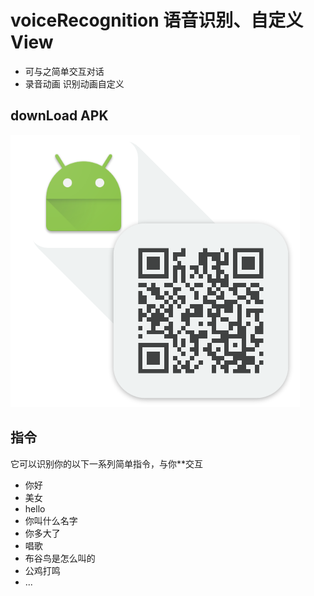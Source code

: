 # voiceRecognition 语音识别、自定义View
* 可与之简单交互对话
* 录音动画 识别动画自定义
## downLoad APK

 ![苗条点的百分比](img/downLoad.png)

## 指令
它可以识别你的以下一系列简单指令，与你**交互
* 你好
* 美女
* hello
* 你叫什么名字
* 你多大了
* 唱歌
* 布谷鸟是怎么叫的
* 公鸡打鸣
* ...
